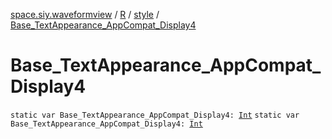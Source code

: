 [space.siy.waveformview](../../index.md) / [R](../index.md) / [style](index.md) / [Base_TextAppearance_AppCompat_Display4](./-base_-text-appearance_-app-compat_-display4.md)

# Base_TextAppearance_AppCompat_Display4

`static var Base_TextAppearance_AppCompat_Display4: `[`Int`](https://kotlinlang.org/api/latest/jvm/stdlib/kotlin/-int/index.html)
`static var Base_TextAppearance_AppCompat_Display4: `[`Int`](https://kotlinlang.org/api/latest/jvm/stdlib/kotlin/-int/index.html)